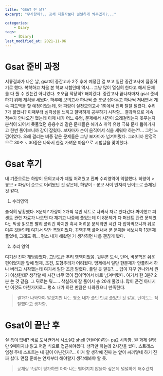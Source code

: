 ```yaml
---
title: "GSAT 친 날?"
excerpt: "무사할까?.. 공채 지원자보다 널널하게 봐주겠지?..."

categories:
    - Diary
tags:
    - [Diary]
last_modified_at: 2021-11-06
---
```


# Gsat 준비 과정

서류결과가 나온 날, gsat이 중간고사 2주 후에 예정된 걸 보고 일단 중간고사에 집중하기로 했다. 복학하고 처음 본 학교 시험인데 역시... 그냥 많이 열심히 한다고 해서 문제를 다 풀 수 있는건 아니었다. 조오금 적당히? 해야겠다. 중간고사 끝나자마자 gsat 준비하기 위해 계획을 세웠다. 하루에 모의고사 하나씩 풀 분량 잡아두고 하나씩 쳐내면서 계속 피드백을 할 예정이었는데, 와 파랑이 실전모의고사 1회에서 진짜 탈탈 털렸다. 수리 7개 풀었나? 이때부터 심각성을 느끼고 절박하게 공부하기 시작함... 결과적으로 계속 점수가 안나오긴 했는데 이제 내가 어느 유형, 문제에서 시간이 오래걸리는지 못푸는지 분석이 되어서 못풀었던 응용수리 같은 문제들은 해커스 취약 유형 극복 문제 뽑아가지고 한번 풀어보니까 감이 잡혔다. 보자마자 손이 움직여서 식을 세워야 하는??... 그런 느낌이었다. 오래 걸리는 비중 같은 문제들은 그냥 보자마자 넘겨버렸다. 그러니까 안정적으로 30초 ~ 30중은 나와서 한결 가벼운 마음으로 시험날을 맞이했다.

# Gsat 후기


내 기준으로는 하양이 모의고사가 제일 어려웠고 진짜 수리영역이 악랄했다. 하양이 > 봉모 > 파랑이 순으로 어려웠던 것 같은데, 하양이 - 봉모 사이 언저리 난이도로 출제된 것 같다. 

1. 수리영역

솔직히 당황했다. 8문제? 가량이 2개씩 묶인 세트로 나와서 자료 왔다갔다 봐야했고 퍼센트 관련 자료가 나오면 다 재끼고 나중에 풀었는데 이 8문제가 다 퍼센트 관련 문제였다;; 막상 읽으면 빨리 풀리긴 하지만 혹시 어려운 문제라면 시간 다 잡아먹으니까 뒤로 미룬 것들인데 여기서 약간 복병이었다. 꾸역꾸역 풀어내서 푼 문제들 세보니까 13문제 풀었네, 그래도 뭐... 평소 내가 해왔던 거 생각하면 나름 괜찮게 봤다.


2. 추리 영역

여기선 진짜 개당황했다. 고난도급 추리 영역이었음. 뒷부분 도식, 단어, 비문학은 쉬운 편이었지만 앞에 명제, 조건, 도형추리가 어려웠다. 명제에서 일단 한문제가 안풀려서 하나 버리고 시작했는데 여기서 일단 조금 말렸다. 풀릴 듯 말듯?.... 답이 자꾸 안나와서 뭔가 이상한데? 생각할 때 시간 너무 많이 잡아먹어서 바로 넘겨버렸다. 여기서 한 3분? 2분 쓴 것 같음. 그 뒤로는 뭐...... 착실하게 잘 풀어서 총 20개 풀었다.
많이 푼건 아니지만 이것도 마찬가지로... 평소 내가 하던 만큼은 나와줬으니 만족한다.

> 결과가 나와봐야 알겠지만 나는 평소 내가 풀던 만큼 풀었던 것 같음. 난이도는 적절했다고 생각함.


# Gsat이 끝난 후

쉴 틈이 없네? 바로 도서관와서 시소실2 shell 만들어야하는 pa2 시작함. 뭔 과제 설명만 9페이지냐 읽고 어떤 식으로 접근해야겠다. 생각만 하는데 2시간을 썼다. 스트레스 엄청 주네 소프트는 내 길이 아닌건가?... 이거 할 생각에 진짜 눈 앞이 씨꺼멓네 하기 진짜 싫다. 면접 준비는 언제부터 해야할지 생각해봐야 할 듯.

> 공채랑 똑같이 평가하면 아마 나는 떨어지지 않을까 싶은데 널널하게 해주겠지